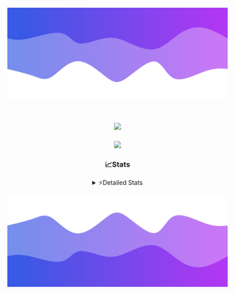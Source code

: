 ![Header](./header.png)
<div align="center">

<h1 align="center">
  <a href="https://git.io/typing-svg">
    <img src="https://readme-typing-svg.herokuapp.com/?lines=Hello,+There!+%F0%9F%91%8B;This+is+chicho.;Owner+on+Ocean;&center=true&size=25">
  </a>
</h1>
  
<p align="center">
  <img src="https://lanyard.cnrad.dev/api/852683595378196480" />
</p>

### 📈Stats
<details>
    <summary> ⚡Detailed Stats</summary>
    <br/>

<!--START_SECTION:waka-->
![Code Time](http://img.shields.io/badge/Code%20Time-1%2C092%20hrs%2056%20mins-blue)

![Profile Views](http://img.shields.io/badge/Profile%20Views-2-blue)

**🐱 My GitHub Data** 

> 📦 189.3 kB Used in GitHub's Storage 
 > 
> 🏆 0 Contributions in the Year 2025
 > 
> 🚫 Not Opted to Hire
 > 
> 📜 15 Public Repositories 
 > 
> 🔑 13 Private Repositories 
 > 
**I'm a Night 🦉** 

```text
🌞 Morning                24 commits          █░░░░░░░░░░░░░░░░░░░░░░░░   04.44 % 
🌆 Daytime                73 commits          ███░░░░░░░░░░░░░░░░░░░░░░   13.49 % 
🌃 Evening                240 commits         ███████████░░░░░░░░░░░░░░   44.36 % 
🌙 Night                  204 commits         █████████░░░░░░░░░░░░░░░░   37.71 % 
```
📅 **I'm Most Productive on Friday** 

```text
Monday                   29 commits          █░░░░░░░░░░░░░░░░░░░░░░░░   05.36 % 
Tuesday                  117 commits         █████░░░░░░░░░░░░░░░░░░░░   21.63 % 
Wednesday                84 commits          ████░░░░░░░░░░░░░░░░░░░░░   15.53 % 
Thursday                 73 commits          ███░░░░░░░░░░░░░░░░░░░░░░   13.49 % 
Friday                   127 commits         ██████░░░░░░░░░░░░░░░░░░░   23.48 % 
Saturday                 62 commits          ███░░░░░░░░░░░░░░░░░░░░░░   11.46 % 
Sunday                   49 commits          ██░░░░░░░░░░░░░░░░░░░░░░░   09.06 % 
```


📊 **This Week I Spent My Time On** 

```text
🕑︎ Time Zone: America/Argentina/Buenos_Aires

💬 Programming Languages: 
TypeScript               23 hrs 42 mins      ███████████████████████░░   91.24 % 
JavaScript               1 hr 21 mins        █░░░░░░░░░░░░░░░░░░░░░░░░   05.25 % 
Other                    30 mins             ░░░░░░░░░░░░░░░░░░░░░░░░░   01.94 % 
Python                   24 mins             ░░░░░░░░░░░░░░░░░░░░░░░░░   01.57 % 

🔥 Editors: 
Cursor                   25 hrs 58 mins      █████████████████████████   100.00 % 

🐱‍💻 Projects: 
ocean-backend            25 hrs 58 mins      █████████████████████████   100.00 % 

💻 Operating System: 
Windows                  25 hrs 58 mins      █████████████████████████   100.00 % 
```

**I Mostly Code in JavaScript** 

```text
JavaScript               8 repos             ██████░░░░░░░░░░░░░░░░░░░   24.24 % 
HTML                     7 repos             █████░░░░░░░░░░░░░░░░░░░░   21.21 % 
TypeScript               4 repos             ███░░░░░░░░░░░░░░░░░░░░░░   12.12 % 
Astro                    2 repos             ██░░░░░░░░░░░░░░░░░░░░░░░   06.06 % 
SCSS                     1 repo              █░░░░░░░░░░░░░░░░░░░░░░░░   03.03 % 
```




 Last Updated on 25/02/2025 22:15:31 UTC
<!--END_SECTION:waka-->
</details>

![Footer](./footer.png)
